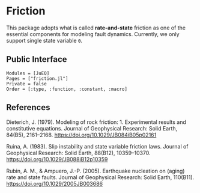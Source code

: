 # Friction

This package adopts what is called **rate-and-state** friction as one of the
essential components for modeling fault dynamics. Currently, we only support
single state variable ``θ``.

## Public Interface
```@autodocs
Modules = [JuEQ]
Pages = ["friction.jl"]
Private = false
Order = [:type, :function, :constant, :macro]
```

## References
Dieterich, J. (1979). Modeling of rock friction: 1. Experimental results and constitutive equations. Journal of Geophysical Research: Solid Earth, 84(B5), 2161–2168. https://doi.org/10.1029/JB084iB05p02161

Ruina, A. (1983). Slip instability and state variable friction laws. Journal of Geophysical Research: Solid Earth, 88(B12), 10359–10370. https://doi.org/10.1029/JB088iB12p10359

Rubin, A. M., & Ampuero, J.-P. (2005). Earthquake nucleation on (aging) rate and state faults. Journal of Geophysical Research: Solid Earth, 110(B11). https://doi.org/10.1029/2005JB003686
